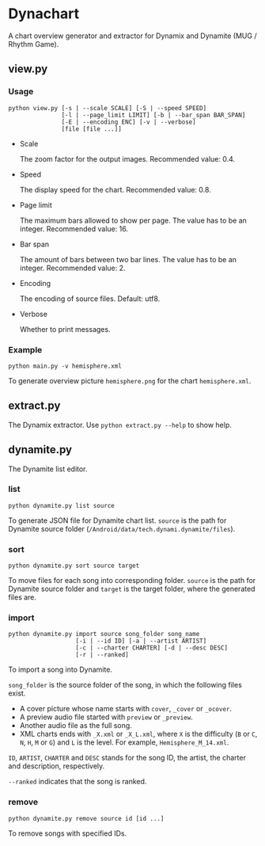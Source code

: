 # Dynachart
 A chart overview generator and extractor for Dynamix and Dynamite (MUG / Rhythm Game).

## view.py

### Usage

```shell
python view.py [-s | --scale SCALE] [-S | --speed SPEED] 
               [-l | --page_limit LIMIT] [-b | --bar_span BAR_SPAN]
               [-E | --encoding ENC] [-v | --verbose]
               [file [file ...]]
```

- Scale

  The zoom factor for the output images. Recommended value: 0.4.

- Speed

  The display speed for the chart. Recommended value: 0.8.

- Page limit

  The maximum bars allowed to show per page. The value has to be an integer. Recommended value: 16.

- Bar span

  The amount of bars between two bar lines.  The value has to be an integer. Recommended value: 2.

- Encoding

  The encoding of source files. Default: utf8.

- Verbose

  Whether to print messages.

### Example

```shell
python main.py -v hemisphere.xml
```

To generate overview picture `hemisphere.png` for the chart `hemisphere.xml`.

## extract.py

The Dynamix extractor. Use `python extract.py --help` to show help.

## dynamite.py

The Dynamite list editor.

### list

```shell
python dynamite.py list source
```

To generate JSON file for Dynamite chart list. `source` is the path for Dynamite source folder (`/Android/data/tech.dynami.dynamite/files`).

### sort

```shell
python dynamite.py sort source target
```

To move files for each song into corresponding folder. `source` is the path for Dynamite source folder and `target` is the target folder, where the generated files are.

### import

```shell
python dynamite.py import source song_folder song_name
                   [-i | --id ID] [-a | --artist ARTIST]
                   [-c | --charter CHARTER] [-d | --desc DESC]
                   [-r | --ranked]
```

To import a song into Dynamite.

`song_folder` is the source folder of the song, in which the following files exist.

- A cover picture whose name starts with `cover`, `_cover` or `_ocover`.
- A preview audio file started with `preview` or `_preview`.
- Another audio file as the full song.
- XML charts ends with `_X.xml` or `_X_L.xml`, where `X` is the difficulty (`B` or `C`, `N`, `H`, `M` or `G`) and `L` is the level. For example, `Hemisphere_M_14.xml`.

`ID`, `ARTIST`, `CHARTER` and `DESC` stands for the song ID, the artist, the charter and description, respectively.

`--ranked` indicates that the song is ranked.

### remove

```shell
python dynamite.py remove source id [id ...]
```

To remove songs with specified IDs.
